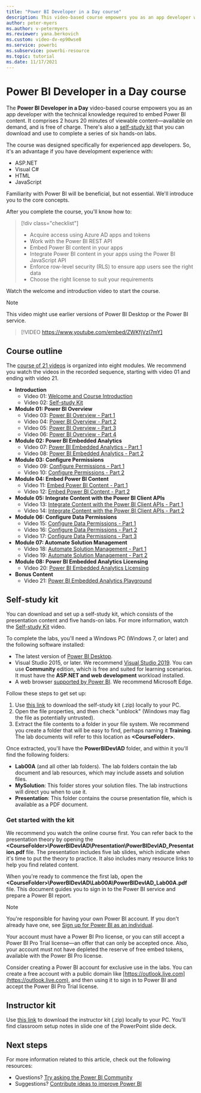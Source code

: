 ```yaml
---
title: "Power BI Developer in a Day course"
description: This video-based course empowers you as an app developer with the technical knowledge required to embed Power BI content.
author: peter-myers
ms.author: v-petermyers
ms.reviewer: yana.berkovich
ms.custom: video-dv-ep90wse8
ms.service: powerbi
ms.subservice: powerbi-resource
ms.topic: tutorial
ms.date: 11/17/2021
---
```


# Power BI Developer in a Day course

The **Power BI Developer in a Day** video-based course empowers you as an app developer with the technical knowledge required to embed Power BI content. It comprises 2 hours 20 minutes of viewable content—available on demand, and is free of charge. There's also a [self-study kit](#self-study-kit) that you can download and use to complete a series of six hands-on labs.

The course was designed specifically for experienced app developers. So, it's an advantage if you have development experience with:

- ASP.NET
- Visual C#
- HTML
- JavaScript

Familiarity with Power BI will be beneficial, but not essential. We'll introduce you to the core concepts.

After you complete the course, you'll know how to:

> [!div class="checklist"]
> - Acquire access using Azure AD apps and tokens
> - Work with the Power BI REST API
> - Embed Power BI content in your apps
> - Integrate Power BI content in your apps using the Power BI JavaScript API
> - Enforce row-level security (RLS) to ensure app users see the right data
> - Choose the right license to suit your requirements

Watch the welcome and introduction video to start the course.

> [!NOTE]  
> This video might use earlier versions of Power BI Desktop or the Power BI service.

> [!VIDEO https://www.youtube.com/embed/ZWKfjVzI7mY]

## Course outline

The [course of 21 videos](https://www.youtube.com/playlist?list=PL1N57mwBHtN0YdIsiHDDdb9KyrRClbCyO) is organized into eight modules. We recommend you watch the videos in the recorded sequence, starting with video 01 and ending with video 21.

- **Introduction**
  - Video 01: [Welcome and Course Introduction](https://www.youtube.com/watch?v=ZWKfjVzI7mY&list=PL1N57mwBHtN0YdIsiHDDdb9KyrRClbCyO&index=1)
  - Video 02: [Self-study Kit](https://www.youtube.com/watch?v=a9E8X0a_Mis&list=PL1N57mwBHtN0YdIsiHDDdb9KyrRClbCyO&index=2)
- **Module 01: Power BI Overview**
  - Video 03: [Power BI Overview - Part 1](https://www.youtube.com/watch?v=lk407NTyBDg&list=PL1N57mwBHtN0YdIsiHDDdb9KyrRClbCyO&index=3)
  - Video 04: [Power BI Overview - Part 2](https://www.youtube.com/watch?v=N5VvvrU9gog&list=PL1N57mwBHtN0YdIsiHDDdb9KyrRClbCyO&index=4)
  - Video 05: [Power BI Overview - Part 3](https://www.youtube.com/watch?v=rI4e24gIQe8&list=PL1N57mwBHtN0YdIsiHDDdb9KyrRClbCyO&index=5)
  - Video 06: [Power BI Overview - Part 4](https://www.youtube.com/watch?v=rNq1G9HkVdg&list=PL1N57mwBHtN0YdIsiHDDdb9KyrRClbCyO&index=6)
- **Module 02: Power BI Embedded Analytics**
  - Video 07: [Power BI Embedded Analytics - Part 1](https://www.youtube.com/watch?v=COEXWSrR3JQ&list=PL1N57mwBHtN0YdIsiHDDdb9KyrRClbCyO&index=7)
  - Video 08: [Power BI Embedded Analytics - Part 2](https://www.youtube.com/watch?v=jFgbI2KnmHY&list=PL1N57mwBHtN0YdIsiHDDdb9KyrRClbCyO&index=8)
- **Module 03: Configure Permissions**
  - Video 09: [Configure Permissions - Part 1](https://www.youtube.com/watch?v=xOz-UFCUXQc&list=PL1N57mwBHtN0YdIsiHDDdb9KyrRClbCyO&index=9)
  - Video 10: [Configure Permissions - Part 2](https://www.youtube.com/watch?v=xSr2y7BpbIA&list=PL1N57mwBHtN0YdIsiHDDdb9KyrRClbCyO&index=10)
- **Module 04: Embed Power BI Content**
  - Video 11: [Embed Power BI Content - Part 1](https://www.youtube.com/watch?v=6OYk8iUj0yo&list=PL1N57mwBHtN0YdIsiHDDdb9KyrRClbCyO&index=11)
  - Video 12: [Embed Power BI Content - Part 2](https://www.youtube.com/watch?v=BxxjpCk5z-s&list=PL1N57mwBHtN0YdIsiHDDdb9KyrRClbCyO&index=12)
- **Module 05: Integrate Content with the Power BI Client APIs**
  - Video 13: [Integrate Content with the Power BI Client APIs - Part 1](https://www.youtube.com/watch?v=cFnI-1s2LIM&list=PL1N57mwBHtN0YdIsiHDDdb9KyrRClbCyO&index=13)
  - Video 14: [Integrate Content with the Power BI Client APIs - Part 2](https://www.youtube.com/watch?v=yF0zA2-jTl8&list=PL1N57mwBHtN0YdIsiHDDdb9KyrRClbCyO&index=14)
- **Module 06: Configure Data Permissions**
  - Video 15: [Configure Data Permissions - Part 1](https://www.youtube.com/watch?v=NQymN6flkKk&list=PL1N57mwBHtN0YdIsiHDDdb9KyrRClbCyO&index=15)
  - Video 16: [Configure Data Permissions - Part 2](https://www.youtube.com/watch?v=YdYLQt5FkX4&list=PL1N57mwBHtN0YdIsiHDDdb9KyrRClbCyO&index=16)
  - Video 17: [Configure Data Permissions - Part 3](https://www.youtube.com/watch?v=hWOIuoAz7h0&list=PL1N57mwBHtN0YdIsiHDDdb9KyrRClbCyO&index=17)
- **Module 07: Automate Solution Management**
  - Video 18: [Automate Solution Management - Part 1](https://www.youtube.com/watch?v=hkVHOHZ_jm4&list=PL1N57mwBHtN0YdIsiHDDdb9KyrRClbCyO&index=18)
  - Video 19: [Automate Solution Management - Part 2](https://www.youtube.com/watch?v=-LGOWDpC3x4&list=PL1N57mwBHtN0YdIsiHDDdb9KyrRClbCyO&index=19)
- **Module 08: Power BI Embedded Analytics Licensing**
  - Video 20: [Power BI Embedded Analytics Licensing](https://www.youtube.com/watch?v=y6zp04btvVw&list=PL1N57mwBHtN0YdIsiHDDdb9KyrRClbCyO&index=20)
- **Bonus Content**
  - Video 21: [Power BI Embedded Analytics Playground](https://www.youtube.com/watch?v=DLYlDDF3mNw&list=PL1N57mwBHtN0YdIsiHDDdb9KyrRClbCyO&index=21)

## Self-study kit

You can download and set up a self-study kit, which consists of the presentation content and five hands-on labs. For more information, watch the [Self-study Kit](https://www.youtube.com/watch?v=a9E8X0a_Mis&list=PL1N57mwBHtN0YdIsiHDDdb9KyrRClbCyO&index=2) video.

To complete the labs, you'll need a Windows PC (Windows 7, or later) and the following software installed:

- The latest version of [Power BI Desktop](../fundamentals/desktop-get-the-desktop.md).
- Visual Studio 2015, or later. We recommend [Visual Studio 2019](https://visualstudio.microsoft.com/downloads/). You can use **Community** edition, which is free and suited for learning scenarios. It must have the **ASP.NET and web development** workload installed.
- A web browser [supported by Power BI](../fundamentals/power-bi-browsers.md). We recommend Microsoft Edge.

Follow these steps to get set up:

1. Use [this link](https://aka.ms/deviad-student) to download the self-study kit (.zip) locally to your PC.
1. Open the file properties, and then check "unblock" (Windows may flag the file as potentially untrusted).
1. Extract the file contents to a folder in your file system. We recommend you create a folder that will be easy to find, perhaps naming it **Training**. The lab documents will refer to this location as **&lt;CourseFolder&gt;**.

Once extracted, you'll have the **PowerBIDevIAD** folder, and within it you'll find the following folders:

- **Lab00A** (and all other lab folders). The lab folders contain the lab document and lab resources, which may include assets and solution files.
- **MySolution**: This folder stores your solution files. The lab instructions will direct you when to use it.
- **Presentation**: This folder contains the course presentation file, which is available as a PDF document.

### Get started with the kit

We recommend you watch the online course first. You can refer back to the presentation theory by opening the **&lt;CourseFolder&gt;\PowerBIDevIAD\Presentation\PowerBIDevIAD_Presentation.pdf** file. The presentation includes five lab slides, which indicate when it's time to put the theory to practice. It also includes many resource links to help you find related content.

When you're ready to commence the first lab, open the **&lt;CourseFolder&gt;\PowerBIDevIAD\Lab00A\PowerBIDevIAD_Lab00A.pdf** file. This document guides you to sign in to the Power BI service and prepare a Power BI report.

> [!NOTE]
> You're responsible for having your own Power BI account. If you don't already have one, see [Sign up for Power BI as an individual](../fundamentals/service-self-service-signup-for-power-bi.md).
>
> Your account must have a Power BI Pro license, or you can still accept a Power BI Pro Trial license—an offer that can only be accepted once. Also, your account must not have depleted the reserve of free embed tokens, available with the Power BI Pro license.
>
> Consider creating a Power BI account for exclusive use in the labs. You can create a free account with a public domain like [https://outlook.live.com](https://outlook.live.com), and then using it to sign in to Power BI and accept the Power BI Pro Trial license.

## Instructor kit

Use [this link](https://aka.ms/deviad-instructor) to download the instructor kit (.zip) locally to your PC. You'll find classroom setup notes in slide one of the PowerPoint slide deck.

## Next steps

For more information related to this article, check out the following resources:

- Questions? [Try asking the Power BI Community](https://community.powerbi.com/)
- Suggestions? [Contribute ideas to improve Power BI](https://ideas.powerbi.com/)
